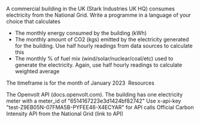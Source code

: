 A commercial building in the UK (Stark Industries UK HQ) consumes electricity from the National Grid. Write a programme in a language of your choice that calculates

- The monthly energy consumed by the building (kWh) 
- The monthly amount of CO2 (kgs) emitted by the electricity generated for 
  the building. Use half hourly readings from data sources to calculate this 
- The monthly % of fuel mix (wind/solar/nuclear/coal/etc) used to generate the electricity. Again, use half hourly readings to calculate weighted average

The timeframe is for the month of January 2023 ‍ Resources

The Openvolt API (docs.openvolt.com). The building has one electricity meter with a meter_id of "6514167223e3d1424bf82742" Use x-api-key "test-Z9EB05N-07FMA5B-PYFEE46-X4ECYAR" for API calls Official Carbon Intensity API from the National Grid (link to API)
